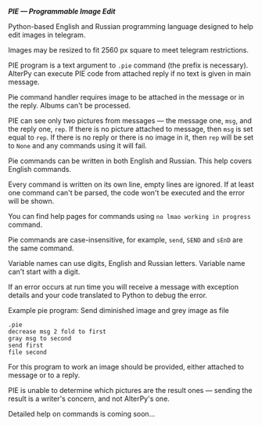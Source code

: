 *__PIE — Programmable Image Edit__*

Python-based English and Russian programming language designed to help edit images in telegram.

Images may be resized to fit 2560 px square to meet telegram restrictions.

PIE program is a text argument to `.pie` command (the prefix is necessary). AlterPy can execute PIE code from attached reply if no text is given in main message.

Pie command handler requires image to be attached in the message or in the reply. Albums can't be processed.

PIE can see only two pictures from messages — the message one, `msg`, and the reply one, `rep`. If there is no picture attached to message, then `msg` is set equal to `rep`. If there is no reply or there is no image in it, then `rep` will be set to `None` and any commands using it will fail.

Pie commands can be written in both English and Russian. This help covers English commands.

Every command is written on its own line, empty lines are ignored. If at least one command can't be parsed, the code won't be executed and the error will be shown.

You can find help pages for commands using `no lmao working in progress` command.

Pie commands are case-insensitive, for example, `send`, `SEND` and `sEnD` are the same command.

Variable names can use digits, English and Russian letters. Variable name can't start with a digit.

If an error occurs at run time you will receive a message with exception details and your code translated to Python to debug the error.

Example pie program: Send diminished image and grey image as file

```
.pie
decrease msg 2 fold to first
gray msg to second
send first
file second
```

For this program to work an image should be provided, either attached to message or to a reply.

PIE is unable to determine which pictures are the result ones — sending the result is a writer's concern, and not AlterPy's one.

Detailed help on commands is coming soon...
